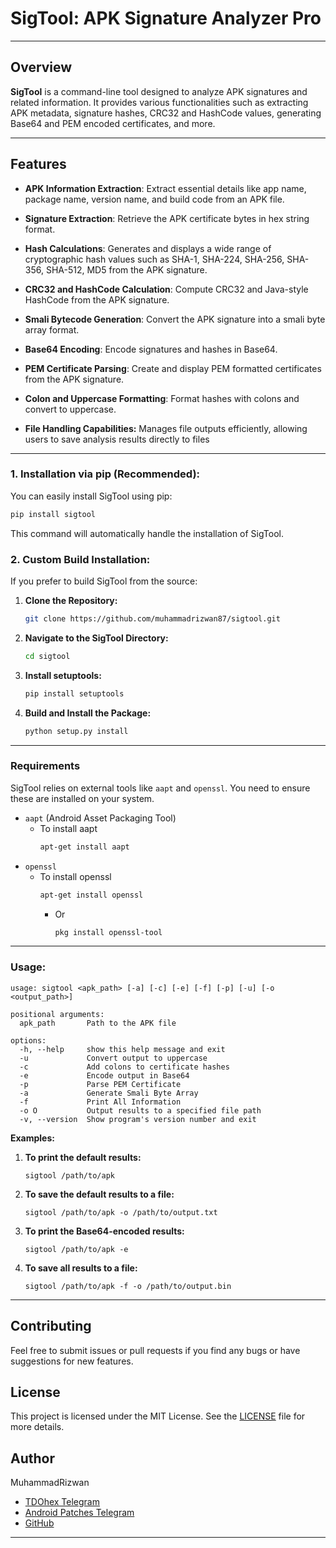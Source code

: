 # SigTool: APK Signature Analyzer Pro

---

## Overview
**SigTool** is a command-line tool designed to analyze APK signatures and related information. It provides various functionalities such as extracting APK metadata, signature hashes, CRC32 and HashCode values, generating Base64 and PEM encoded certificates, and more.

---

## Features
- **APK Information Extraction**: Extract essential details like app name, package name, version name, and build code from an APK file.

- **Signature Extraction**: Retrieve the APK certificate bytes in hex string format.

- **Hash Calculations**: Generates and displays a wide range of cryptographic hash values such as SHA-1, SHA-224, SHA-256, SHA-356, SHA-512, MD5 from the APK signature.

- **CRC32 and HashCode Calculation**: Compute CRC32 and Java-style HashCode from the APK signature.

- **Smali Bytecode Generation**: Convert the APK signature into a smali byte array format.

- **Base64 Encoding**: Encode signatures and hashes in Base64.

- **PEM Certificate Parsing**: Create and display PEM formatted certificates from the APK signature.

- **Colon and Uppercase Formatting**: Format hashes with colons and convert to uppercase.

- **File Handling Capabilities:** Manages file outputs efficiently, allowing users to save analysis results directly to files

---

### **1. Installation via pip (Recommended):**

You can easily install SigTool using pip:

```bash
pip install sigtool
```

This command will automatically handle the installation of SigTool.

### **2. Custom Build Installation:**

If you prefer to build SigTool from the source:

1. **Clone the Repository:**

   ```bash
   git clone https://github.com/muhammadrizwan87/sigtool.git
   ```

2. **Navigate to the SigTool Directory:**

   ```bash
   cd sigtool
   ```

3. **Install setuptools:**

   ```bash
   pip install setuptools
   ```

4. **Build and Install the Package:**

   ```bash
   python setup.py install
   ```

---

### Requirements

SigTool relies on external tools like `aapt` and `openssl`. You need to ensure these are installed on your system.

- `aapt` (Android Asset Packaging Tool)
  - To install aapt
    ```bash
    apt-get install aapt
    ```
- `openssl`
  - To install openssl
    ```bash
    apt-get install openssl
    ```
    - Or
      ```bash
      pkg install openssl-tool
      ```

---

### **Usage:**

```
usage: sigtool <apk_path> [-a] [-c] [-e] [-f] [-p] [-u] [-o <output_path>]

positional arguments:
  apk_path       Path to the APK file

options:
  -h, --help     show this help message and exit
  -u             Convert output to uppercase
  -c             Add colons to certificate hashes
  -e             Encode output in Base64
  -p             Parse PEM Certificate
  -a             Generate Smali Byte Array
  -f             Print All Information
  -o O           Output results to a specified file path
  -v, --version  Show program's version number and exit
```

**Examples:**

1. **To print the default results:**
   ```
   sigtool /path/to/apk
   ```

2. **To save the default results to a file:**
   ```
   sigtool /path/to/apk -o /path/to/output.txt
   ```

3. **To print the Base64-encoded results:**
   ```
   sigtool /path/to/apk -e
   ```

4. **To save all results to a file:**
   ```
   sigtool /path/to/apk -f -o /path/to/output.bin
   ```

---

## Contributing
Feel free to submit issues or pull requests if you find any bugs or have suggestions for new features.

## License
This project is licensed under the MIT License. See the [LICENSE](https://github.com/muhammadrizwan87/sigtool/blob/main/LICENSE) file for more details.

## Author
MuhammadRizwan
- [TDOhex Telegram](https://TDOhex.t.me)  
- [Android Patches Telegram](https://Android_Patches.t.me)  
- [GitHub](https://github.com/MuhammadRizwan87)

---
